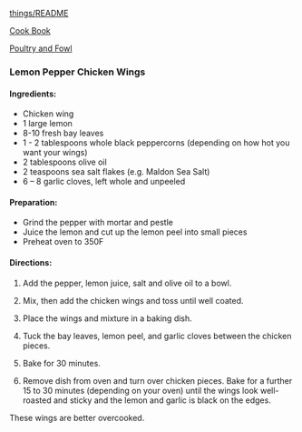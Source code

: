 [things/README](https://github.com/vmsmith/things/blob/master/README.md)

[Cook Book](https://github.com/vmsmith/CookBook/blob/master/README.md)

[Poultry and Fowl](https://github.com/vmsmith/CookBook/blob/master/poultry_fowl.md)  

### Lemon Pepper Chicken Wings  

#### Ingredients:

* Chicken wing
* 1 large lemon
* 8-10 fresh bay leaves
* 1 - 2 tablespoons whole black peppercorns (depending on how hot you want your wings)
* 2 tablespoons olive oil
* 2 teaspoons sea salt flakes (e.g. Maldon Sea Salt)
* 6 – 8 garlic cloves, left whole and unpeeled

#### Preparation:

* Grind the pepper with mortar and pestle
* Juice the lemon and cut up the lemon peel into small pieces
* Preheat oven to 350F


#### Directions:

1. Add the pepper, lemon juice, salt and olive oil to a bowl. 

2. Mix, then add the chicken wings and toss until well coated. 

3. Place the wings and mixture in a baking dish. 

4. Tuck the bay leaves, lemon peel, and garlic cloves between the chicken pieces.

5. Bake for 30 minutes. 

6. Remove dish from oven and turn over chicken pieces. Bake for a further 15 to 30 minutes (depending on your oven) until the wings look well-roasted and sticky and the lemon and garlic is black on the edges. 

These wings are better overcooked.
